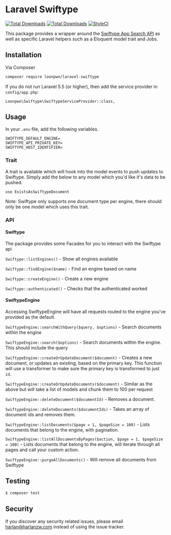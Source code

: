 # Laravel Swiftype

[![Total Downloads](https://img.shields.io/packagist/vpre/loonpwn/laravel-swiftype.svg?style=flat)](https://packagist.org/packages/loonpwn/laravel-swiftype)
[![Total Downloads](https://img.shields.io/packagist/dt/loonpwn/laravel-swiftype.svg?style=flat)](https://packagist.org/packages/loonpwn/laravel-swiftype)
[![StyleCI](https://github.styleci.io/repos/155632347/shield?branch=master)](https://github.styleci.io/repos/155632347)

This package provides a wrapper around the [Swiftype App Search API](https://swiftype.com/documentation/app-search) as well
as specific Laravel helpers such as a Eloquent model trait and Jobs.

## Installation

Via Composer

``` bash
composer require loonpwn/laravel-swiftype
```

If you do not run Laravel 5.5 (or higher), then add the service provider in `config/app.php`:

```
Loonpwn\Swiftype\SwiftypeServiceProvider::class,
```


## Usage

In your `.env` file, add the following variables.
```
SWIFTYPE_DEFAULT_ENGINE=
SWIFTYPE_API_PRIVATE_KEY=
SWIFTYPE_HOST_IDENTIFIER=
```

### Trait

A trait is available which will hook into the model events to push updates to Swiftype. Simply add the below to
any model which you'd like it's data to be pushed. 

`use ExistsAsSwiftypeDocument`

Note: Swiftype only supports one document type per engine, there should only be one model which uses this trait.


### API

#### Swiftype

The package provides some Facades for you to interact with the Swiftype api 

`Swiftype::listEngines()` - Show all engines available

`Swiftype::findEngine($name)` - Find an engine based on name

`Swiftype::createEngine()` - Create a new engine

`Swiftype::authenticated()` - Checks that the authenticated worked 

#### SwiftypeEngine

Accessing SwiftypeEngine will have all requests routed to the engine you've provided as the default.

`SwiftypeEngine::searchWithQuery($query, $options)` - Search documents within the engine

`SwiftypeEngine::search($options)` - Search documents within the engine. This should include the query

`SwiftypeEngine::createOrUpdateDocument($document)` - Creates a new document, or updates an existing, based on the primary 
key. This function will use a transformer to make sure the primary key is transformed to just `id`. 

`SwiftypeEngine::createOrUpdateDocuments($document)` - Similar as the above but will take a list of models and chunk them
to 100 per request

`SwiftypeEngine::deleteDocument($documentId)` - Removes a document.

`SwiftypeEngine::deleteDocuments($documentIds)` - Takes an array of document ids and removes them. 

`SwiftypeEngine::listDocuments($page = 1, $pageSize = 100)` - Lists documents that belong to the engine, with pagination.

`SwiftypeEngine::listAllDocumentsByPages($action, $page = 1, $pageSize = 100)` - Lists documents that belong to the engine, 
will iterate through all pages and call your custom action.

`SwiftypeEngine::purgeAllDocuments()` - Will remove all documents from Swiftype



## Testing

``` bash
$ composer test
```

## Security

If you discover any security related issues, please email harlan@harlanzw.com instead of using the issue tracker.

